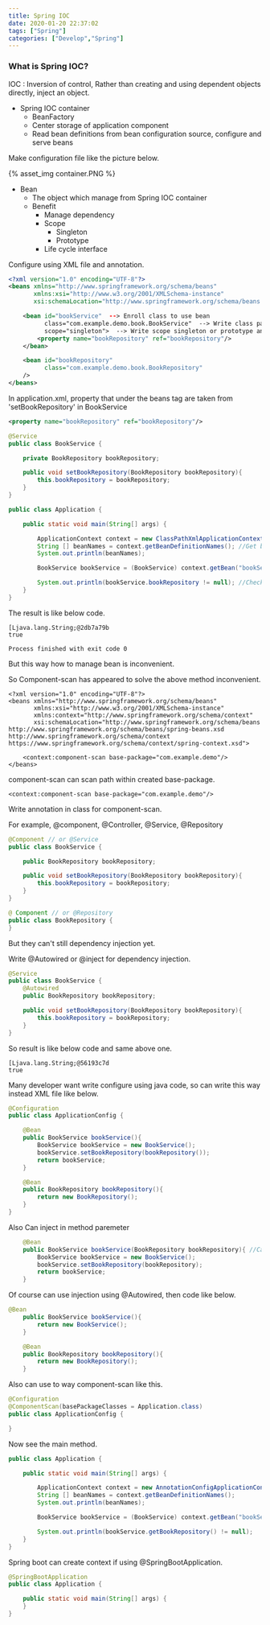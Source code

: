 ```yaml
---
title: Spring IOC
date: 2020-01-20 22:37:02
tags: ["Spring"]
categories: ["Develop","Spring"]
---
```


### What is Spring IOC?

<!-- more -->


IOC : Inversion of control, Rather than creating and using dependent objects directly, inject an object.

- Spring IOC container
    - BeanFactory
    - Center storage of application component
    - Read bean definitions from bean configuration source, configure and serve beans

Make configuration file like the picture below.

{% asset_img container.PNG %}

- Bean
    - The object which manage from Spring IOC container
    - Benefit
        - Manage dependency
        - Scope
            - Singleton
            - Prototype
        - Life cycle interface

Configure using XML file and annotation.

~~~xml
<?xml version="1.0" encoding="UTF-8"?>
<beans xmlns="http://www.springframework.org/schema/beans"
       xmlns:xsi="http://www.w3.org/2001/XMLSchema-instance"
       xsi:schemaLocation="http://www.springframework.org/schema/beans http://www.springframework.org/schema/beans/spring-beans.xsd">

    <bean id="bookService"  --> Enroll class to use bean
          class="com.example.demo.book.BookService"  --> Write class path
          scope="singleton">  --> Write scope singleton or prototype and so on
        <property name="bookRepository" ref="bookRepository"/>
    </bean>

    <bean id="bookRepository"
          class="com.example.demo.book.BookRepository"
    />
</beans>
~~~

In application.xml, property that under the beans tag are taken from 'setBookRepository' in BookService
~~~xml
<property name="bookRepository" ref="bookRepository"/>
~~~
~~~JAVA
@Service
public class BookService {

    private BookRepository bookRepository;

    public void setBookRepository(BookRepository bookRepository){
        this.bookRepository = bookRepository;
    }
}
~~~

~~~java
public class Application {

    public static void main(String[] args) {

        ApplicationContext context = new ClassPathXmlApplicationContext("application.xml"); //Get bean configure xml file
        String [] beanNames = context.getBeanDefinitionNames(); //Get bean names
        System.out.println(beanNames);  

        BookService bookService = (BookService) context.getBean("bookService"); //Get BookService bean in IOC container

        System.out.println(bookService.bookRepository != null); //Check BookRepository in BookService and working IOC
    }
}
~~~

The result is like below code.

~~~
[Ljava.lang.String;@2db7a79b
true

Process finished with exit code 0
~~~

But this way how to manage bean is inconvenient.

So Component-scan has appeared to solve the above method inconvenient.

~~~
<?xml version="1.0" encoding="UTF-8"?>
<beans xmlns="http://www.springframework.org/schema/beans"
       xmlns:xsi="http://www.w3.org/2001/XMLSchema-instance"
       xmlns:context="http://www.springframework.org/schema/context"
       xsi:schemaLocation="http://www.springframework.org/schema/beans http://www.springframework.org/schema/beans/spring-beans.xsd http://www.springframework.org/schema/context https://www.springframework.org/schema/context/spring-context.xsd">

    <context:component-scan base-package="com.example.demo"/>
</beans>
~~~

component-scan can scan path within created base-package.

~~~
<context:component-scan base-package="com.example.demo"/>
~~~

Write annotation in class for component-scan.

For example, @component, @Controller, @Service, @Repository

~~~java
@Component // or @Service
public class BookService {

    public BookRepository bookRepository;

    public void setBookRepository(BookRepository bookRepository){
        this.bookRepository = bookRepository;
    }
}

@ Component // or @Repository
public class BookRepository {
}
~~~

But they can't still dependency injection yet.

Write @Autowired or @inject for dependency injection.
~~~java
@Service
public class BookService {
    @Autowired
    public BookRepository bookRepository;

    public void setBookRepository(BookRepository bookRepository){
        this.bookRepository = bookRepository;
    }
}
~~~

So result is like below code and same above one.
~~~
[Ljava.lang.String;@56193c7d
true
~~~

Many developer want write configure using java code, so can write this way instead XML file like below.

~~~java
@Configuration
public class ApplicationConfig {

    @Bean
    public BookService bookService(){
        BookService bookService = new BookService();
        bookService.setBookRepository(bookRepository());
        return bookService;
    }

    @Bean
    public BookRepository bookRepository(){
        return new BookRepository();
    }
}
~~~

Also Can inject in method paremeter
~~~java
    @Bean
    public BookService bookService(BookRepository bookRepository){ //Can inject in method paremeter
        BookService bookService = new BookService();
        bookService.setBookRepository(bookRepository);
        return bookService;
    }
~~~

Of course can use injection using @Autowired, then code like below.

~~~java
@Bean
    public BookService bookService(){
        return new BookService();
    }

    @Bean
    public BookRepository bookRepository(){
        return new BookRepository();
    }
~~~

Also can use to way component-scan like this.

~~~java
@Configuration
@ComponentScan(basePackageClasses = Application.class)
public class ApplicationConfig {

}
~~~

Now see the main method.

~~~java
public class Application {

    public static void main(String[] args) {

        ApplicationContext context = new AnnotationConfigApplicationContext(ApplicationConfig.class);
        String [] beanNames = context.getBeanDefinitionNames();
        System.out.println(beanNames);

        BookService bookService = (BookService) context.getBean("bookService");

        System.out.println(bookService.getBookRepository() != null);
    }
}
~~~

Spring boot can create context if using @SpringBootApplication.

~~~java
@SpringBootApplication
public class Application {

    public static void main(String[] args) {
    }
}
~~~
